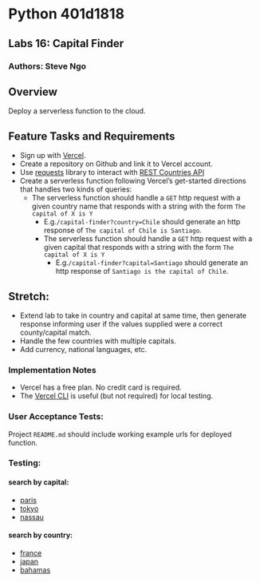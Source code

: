 # Python 401d1818
## Labs 16: Capital Finder
### Authors: Steve Ngo

## Overview
Deploy a serverless function to the cloud.

## Feature Tasks and Requirements
* Sign up with [Vercel](https://vercel.com/docs/get-started).
* Create a repository on Github and link it to Vercel account.
* Use [requests](https://docs.python-requests.org/en/latest/) library to interact with [REST Countries API](https://restcountries.com/#rest-countries)
* Create a serverless function following Vercel’s get-started directions that handles two kinds of queries:
  * The serverless function should handle a `GET` http request with a given country name that responds with a string with the form `The capital of X is Y`
    * E.g.`/capital-finder?country=Chile` should generate an http response of `The capital of Chile is Santiago`.
    * The serverless function should handle a `GET` http request with a given capital that responds with a string with the form `The capital of X is Y`
      * E.g.`/capital-finder?capital=Santiago` should generate an http response of `Santiago is the capital of Chile`.

## Stretch:
* Extend lab to take in country and capital at same time, then generate response informing user if the values supplied were a correct county/capital match.
* Handle the few countries with multiple capitals.
* Add currency, national languages, etc.

### Implementation Notes
* Vercel has a free plan. No credit card is required.
* The [Vercel CLI](https://vercel.com/docs/concepts/deployments/overview#vercel-cli) is useful (but not required) for local testing.

### User Acceptance Tests:
Project `README.md` should include working example urls for deployed function.

### Testing:
#### search by capital:
* [paris](https://capital-finder-3fqzroscn-alsosteve.vercel.app/api/capitol-finder?capital=paris)
* [tokyo](https://capital-finder-3fqzroscn-alsosteve.vercel.app/api/capitol-finder?capital=tokyo)
* [nassau](https://capital-finder-3fqzroscn-alsosteve.vercel.app/api/capitol-finder?capital=nassau)

#### search by country:
* [france](https://capital-finder-3fqzroscn-alsosteve.vercel.app/api/capitol-finder?country=france)
* [japan](https://capital-finder-3fqzroscn-alsosteve.vercel.app/api/capitol-finder?country=japan)
* [bahamas](https://capital-finder-3fqzroscn-alsosteve.vercel.app/api/capitol-finder?country=bahamas)